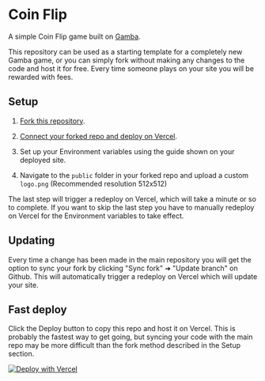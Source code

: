 # Coin Flip

A simple Coin Flip game built on [Gamba](https://github.com/gamba-labs/gamba).

This repository can be used as a starting template for a completely new Gamba game, or you can simply fork without making any changes to the code and host it for free. Every time someone plays on your site you will be rewarded with fees.

## Setup

1. [Fork this repository](https://github.com/gamba-labs/flip/fork).

2. [Connect your forked repo and deploy on Vercel](https://vercel.com/new).

3. Set up your Environment variables using the guide shown on your deployed site.

4. Navigate to the `public` folder in your forked repo and upload a custom `logo.png` (Recommended resolution 512x512)

The last step will trigger a redeploy on Vercel, which will take a minute or so to complete. If you want to skip the last step you have to manually redeploy on Vercel for the Environment variables to take effect.

## Updating

Every time a change has been made in the main repository you will get the option to sync your fork by clicking "Sync fork" ➜ "Update branch" on Github. This will automatically trigger a redeploy on Vercel which will update your site.

## Fast deploy

Click the Deploy button to copy this repo and host it on Vercel. This is probably the fastest way to get going, but syncing your code with the main repo may be more difficult than the fork method described in the Setup section.

[![Deploy with Vercel](https://vercel.com/button)](https://vercel.com/new/clone?repository-url=https%3A%2F%2Fgithub.com%2Fgamba-labs%2Fflip&env=GAMBA_APP_NAME,GAMBA_CREATOR_ADDRESS,GAMBA_SOLANA_RPC&envDescription=Environment%20variables%20can%20be%20changed%20later%20in%20your%20project's%20settings%20panel&envLink=https%3A%2F%2Fgithub.com%2Fgamba-labs%2Fflip%2Fblob%2Fmain%2F.env.example&repository-name=flip)
